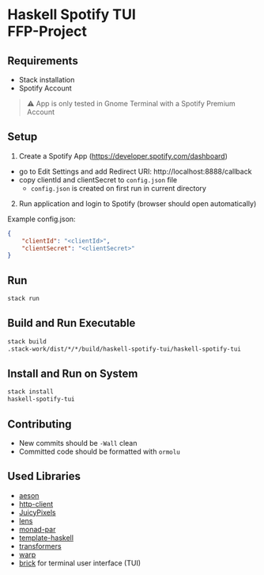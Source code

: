 # Haskell Spotify TUI <br/> FFP-Project 

## Requirements
- Stack installation
- Spotify Account

> :warning: App is only tested in Gnome Terminal with a Spotify Premium Account

## Setup
1. Create a Spotify App (https://developer.spotify.com/dashboard)
  - go to Edit Settings and add Redirect URI: http://localhost:8888/callback
  - copy clientId and clientSecret to `config.json` file
    - `config.json` is created on first run in current directory
2. Run application and login to Spotify (browser should open automatically)

Example config.json:
```json
{
    "clientId": "<clientId>",
    "clientSecret": "<clientSecret>"
}
```

## Run

```sh
stack run
```

## Build and Run Executable

```sh
stack build
.stack-work/dist/*/*/build/haskell-spotify-tui/haskell-spotify-tui
```

## Install and Run on System

```sh
stack install
haskell-spotify-tui
```

## Contributing
- New commits should be `-Wall` clean
- Committed code should be formatted with `ormolu`

## Used Libraries
- [aeson](https://hackage.haskell.org/package/aeson)
- [http-client](https://hackage.haskell.org/package/http-client)
- [JuicyPixels](https://hackage.haskell.org/package/JuicyPixels)
- [lens](https://hackage.haskell.org/package/lens)
- [monad-par](https://hackage.haskell.org/package/monad-par)
- [template-haskell](https://hackage.haskell.org/package/template-haskell)
- [transformers](https://hackage.haskell.org/package/transformers)
- [warp](https://hackage.haskell.org/package/warp)
- [brick](https://hackage.haskell.org/package/brick) for terminal user interface (TUI)
